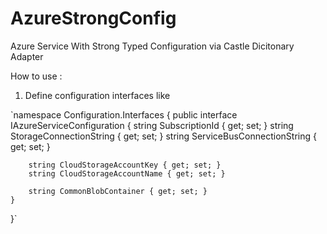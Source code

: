 # AzureStrongConfig
Azure Service With Strong Typed Configuration via Castle Dicitonary Adapter

How to use : 

1. Define configuration interfaces like 

`namespace Configuration.Interfaces
{
    public interface IAzureServiceConfiguration
    {
        string SubscriptionId { get; set; }
        string StorageConnectionString { get; set; }
        string ServiceBusConnectionString { get; set; }

        string CloudStorageAccountKey { get; set; }
        string CloudStorageAccountName { get; set; }

        string CommonBlobContainer { get; set; }
    }
}`
